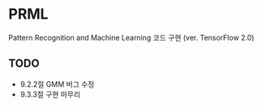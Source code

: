 # PRML
Pattern Recognition and Machine Learning 코드 구현 (ver. TensorFlow 2.0)

## TODO
* 9.2.2절 GMM 버그 수정
* 9.3.3절 구현 마무리
